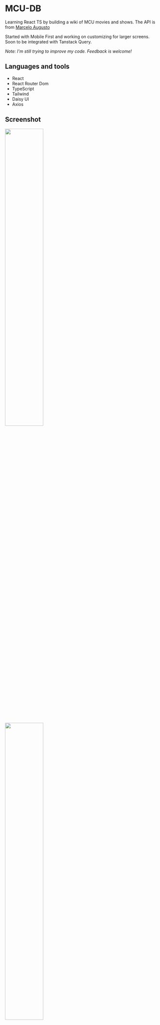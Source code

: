 # MCU-DB

Learning React TS by building a wiki of MCU movies and shows.
The API is from [Marcelo Augusto](https://github.com/AugustoMarcelo/mcuapi)

Started with Mobile First and working on customizing for larger screens.
Soon to be integrated with Tanstack Query.

_Note: I'm still trying to improve my code. Feedback is welcome!_

## Languages and tools

- React
- React Router Dom
- TypeScript
- Tailwind
- Daisy UI
- Axios

## Screenshot

<img src="" width="50%">
<img src="" width="50%">

